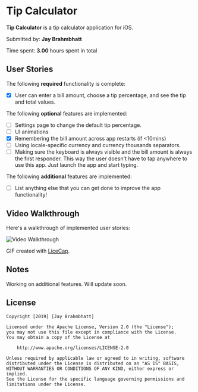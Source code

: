 # Tip Calculator

**Tip Calculator** is a tip calculator application for iOS.

Submitted by: **Jay Brahmbhatt**

Time spent: **3.00** hours spent in total

## User Stories

The following **required** functionality is complete:

* [x] User can enter a bill amount, choose a tip percentage, and see the tip and total values.

The following **optional** features are implemented:
* [ ] Settings page to change the default tip percentage.
* [ ] UI animations
* [x] Remembering the bill amount across app restarts (if <10mins)
* [ ] Using locale-specific currency and currency thousands separators.
* [ ] Making sure the keyboard is always visible and the bill amount is always the first responder. This way the user doesn't have to tap anywhere to use this app. Just launch the app and start typing.

The following **additional** features are implemented:

- [ ] List anything else that you can get done to improve the app functionality!

## Video Walkthrough 

Here's a walkthrough of implemented user stories:

<img src='https://user-images.githubusercontent.com/32895453/50987933-d36dac80-14bf-11e9-8771-5700b2da6124.gif' title='Video Walkthrough' width='' alt='Video Walkthrough' />

GIF created with [LiceCap](http://www.cockos.com/licecap/).

## Notes 

Working on additional features. Will update soon.

## License

    Copyright [2019] [Jay Brahmbhatt]

    Licensed under the Apache License, Version 2.0 (the "License");
    you may not use this file except in compliance with the License.
    You may obtain a copy of the License at

        http://www.apache.org/licenses/LICENSE-2.0

    Unless required by applicable law or agreed to in writing, software
    distributed under the License is distributed on an "AS IS" BASIS,
    WITHOUT WARRANTIES OR CONDITIONS OF ANY KIND, either express or implied.
    See the License for the specific language governing permissions and
    limitations under the License.
